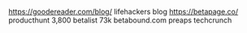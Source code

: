 https://goodereader.com/blog/
lifehackers blog
https://betapage.co/
producthunt                 3,800
betalist                    73k
betabound.com
preaps
techcrunch

